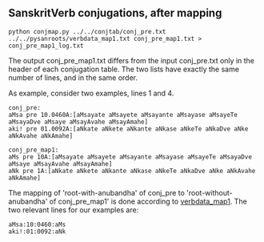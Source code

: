 

## SanskritVerb conjugations, after mapping

```
python conjmap.py ../../conjtab/conj_pre.txt ../../pysanroots/verbdata_map1.txt conj_pre_map1.txt > conj_pre_map1_log.txt
```

The output conj_pre_map1.txt  differs from the input conj_pre.txt only in the
header of each conjugation table. The two lists have exactly the same 
number of lines, and in the same order.

As example, consider two examples, lines 1 and 4.
```
conj_pre:
aMsa pre 10.0460A:[aMsayate aMsayete aMsayante aMsayase aMsayeTe aMsayaDve aMsaye aMsayAvahe aMsayAmahe]
aki! pre 01.0092A:[aNkate aNkete aNkante aNkase aNkeTe aNkaDve aNke aNkAvahe aNkAmahe]

conj_pre_map1:
aMs pre 10A:[aMsayate aMsayete aMsayante aMsayase aMsayeTe aMsayaDve aMsaye aMsayAvahe aMsayAmahe]
aNk pre 1A:[aNkate aNkete aNkante aNkase aNkeTe aNkaDve aNke aNkAvahe aNkAmahe]

```

The mapping of 'root-with-anubandha' of conj_pre to 'root-without-anubandha' of conj_pre_map1' is done according to [verbdata_map1](https://github.com/funderburkjim/elispsanskrit/blob/master/pysanskritv1/dhaval/pysanroots/verbdata_map1.txt).
The two relevant lines for our examples are:
```
aMsa:10:0460:aMs
aki!:01:0092:aNk
```

